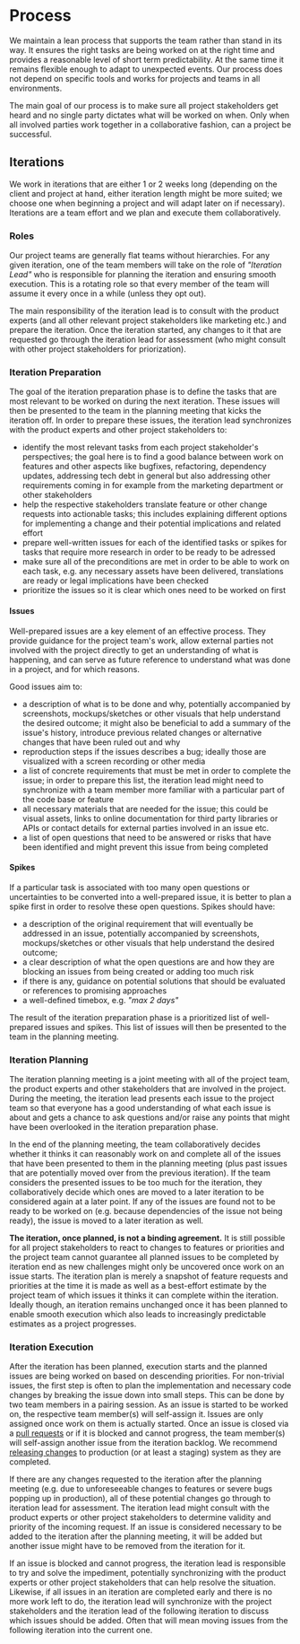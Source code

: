 # Process

We maintain a lean process that supports the team rather than stand in its way.
It ensures the right tasks are being worked on at the right time and provides a
reasonable level of short term predictability. At the same time it remains
flexible enough to adapt to unexpected events. Our process does not depend on
specific tools and works for projects and teams in all environments.

The main goal of our process is to make sure all project stakeholders get heard
and no single party dictates what will be worked on when. Only when all
involved parties work together in a collaborative fashion, can a project be
successful.

## Iterations

We work in iterations that are either 1 or 2 weeks long (depending on the
client and project at hand, either iteration length might be more suited; we
choose one when beginning a project and will adapt later on if necessary).
Iterations are a team effort and we plan and execute them collaboratively.

### Roles

Our project teams are generally flat teams without hierarchies. For any given
iteration, one of the team members will take on the role of _"Iteration Lead"_
who is responsible for planning the iteration and ensuring smooth execution.
This is a rotating role so that every member of the team will assume it every
once in a while (unless they opt out).

The main responsibility of the iteration lead is to consult with the product
experts (and all other relevant project stakeholders like marketing etc.) and
prepare the iteration. Once the iteration started, any changes to it that are
requested go through the iteration lead for assessment (who might consult with
other project stakeholders for priorization).

### Iteration Preparation

The goal of the iteration preparation phase is to define the tasks that are
most relevant to be worked on during the next iteration. These issues will then
be presented to the team in the planning meeting that kicks the iteration off.
In order to prepare these issues, the iteration lead synchronizes with the
product experts and other project stakeholders to:

* identify the most relevant tasks from each project stakeholder's
  perspectives; the goal here is to find a good balance between work on
  features and other aspects like bugfixes, refactoring, dependency updates,
  addressing tech debt in general but also addressing other requirements coming
  in for example from the marketing department or other stakeholders
* help the respective stakeholders translate feature or other change requests
  into actionable tasks; this includes explaining different options for
  implementing a change and their potential implications and related effort
* prepare well-written issues for each of the identified tasks or spikes for
  tasks that require more research in order to be ready to be adressed
* make sure all of the preconditions are met in order to be able to work on
  each task, e.g. any necessary assets have been delivered, translations are
  ready or legal implications have been checked
* prioritize the issues so it is clear which ones need to be worked on first

#### Issues

Well-prepared issues are a key element of an effective process. They provide
guidance for the project team's work, allow external parties not involved with
the project directly to get an understanding of what is happening, and can
serve as future reference to understand what was done in a project, and for
which reasons.

Good issues aim to:

* a description of what is to be done and why, potentially accompanied by
  screenshots, mockups/sketches or other visuals that help understand the
  desired outcome; it might also be beneficial to add a summary of the issue's
  history, introduce previous related changes or alternative changes that have
  been ruled out and why 
* reproduction steps if the issues describes a bug; ideally those are
  visualized with a screen recording or other media
* a list of concrete requirements that must be met in order to complete the
  issue; in order to prepare this list, the iteration lead might need to
  synchronize with a team member more familiar with a particular part of the
  code base or feature
* all necessary materials that are needed for the issue; this could be visual
  assets, links to online documentation for third party libraries or APIs or
  contact details for external parties involved in an issue etc.
* a list of open questions that need to be answered or risks that have been
  identified and might prevent this issue from being completed

#### Spikes

If a particular task is associated with too many open questions or
uncertainties to be converted into a well-prepared issue, it is better to plan
a spike first in order to resolve these open questions. Spikes should have:

* a description of the original requirement that will eventually be addressed
  in an issue, potentially accompanied by screenshots, mockups/sketches or
  other visuals that help understand the desired outcome;
* a clear description of what the open questions are and how they are blocking
  an issues from being created or adding too much risk
* if there is any, guidance on potential solutions that should be evaluated or
  references to promising approaches
* a well-defined timebox, e.g. _"max 2 days"_

The result of the iteration preparation phase is a prioritized list of
well-prepared issues and spikes. This list of issues will then be presented to
the team in the planning meeting.

### Iteration Planning

The iteration planning meeting is a joint meeting with all of the project
team, the product experts and other stakeholders that are involved in the
project. During the meeting, the iteration lead presents each issue to the
project team so that everyone has a good understanding of what each issue is
about and gets a chance to ask questions and/or raise any points that might
have been overlooked in the iteration preparation phase.

In the end of the planning meeting, the team collaboratively decides whether it
thinks it can reasonably work on and complete all of the issues that have been
presented to them in the planning meeting (plus past issues that are
potentially moved over from the previous iteration). If the team considers the
presented issues to be too much for the iteration, they collaboratively decide
which ones are moved to a later iteration to be considered again at a later
point. If any of the issues are found not to be ready to be worked on (e.g.
because dependencies of the issue not being ready), the issue is moved to a
later iteration as well.

**The iteration, once planned, is not a binding agreement.** It is still
possible for all project stakeholders to react to changes to features or
priorities and the project team cannot guarantee all planned issues to be
completed by iteration end as new challenges might only be uncovered once work
on an issue starts. The iteration plan is merely a snapshot of feature requests
and priorities at the time it is made as well as a best-effort estimate by the
project team of which issues it thinks it can complete within the iteration.
Ideally though, an iteration remains unchanged once it has been planned to
enable smooth execution which also leads to increasingly predictable estimates
as a project progresses.

### Iteration Execution

After the iteration has been planned, execution starts and the planned issues
are being worked on based on descending priorities. For non-trivial issues, the
first step is often to plan the implementation and necessary code changes by
breaking the issue down into small steps. This can be done by two team members
in a pairing session. As an issue is started to be worked on, the respective
team member(s) will self-assign it. Issues are only assigned once work on them
is actually started. Once an issue is closed via a
[pull requests](../workflow/) or if it is blocked and cannot progress, the team
member(s) will self-assign another issue from the iteration backlog. We
recommend [releasing changes](../workflow/) to production (or at least a
staging) system as they are completed.

If there are any changes requested to the iteration after the planning meeting
(e.g. due to unforeseeable changes to features or severe bugs popping up in
production), all of these potential changes go through to iteration lead for
assessment. The iteration lead might consult with the product experts or other
project stakeholders to determine validity and priority of the incoming
request. If an issue is considered necessary to be added to the iteration after
the planning meeting, it will be added but another issue might have to be
removed from the iteration for it.

If an issue is blocked and cannot progress, the iteration lead is responsible
to try and solve the impediment, potentially synchronizing with the product
experts or other project stakeholders that can help resolve the situation.
Likewise, if all issues in an iteration are completed early and there is no
more work left to do, the iteration lead will synchronize with the project
stakeholders and the iteration lead of the following iteration to discuss which
issues should be added. Often that will mean moving issues from the following
iteration into the current one.
